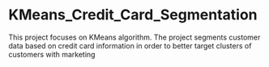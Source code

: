 # KMeans_Credit_Card_Segmentation
This project focuses on KMeans algorithm. The project segments customer data based on credit card information in order to better target clusters of customers with marketing
